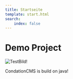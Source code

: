 ```yaml
---
title: Startseite
template: start.html
search:
    index: false
---
```


# Demo Project

![TestBild!](/media/images/test.jpg?format=small)


CondationCMS is build on java!